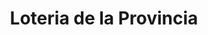 ---
title: "Loteria de la Provincia"
url: /florencio-varela/loteria-de-la-provincia/
shop: Lotterie
---